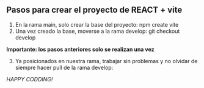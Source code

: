 ## Pasos para crear el proyecto de REACT + vite

1. En la rama main, solo crear la base del proyecto: npm create vite
2. Una vez creado la base, moverse a la rama develop: git checkout develop

**Importante: los pasos anteriores solo se realizan una vez** 

3. Ya posicionados en nuestra rama, trabajar sin problemas y no olvidar de siempre hacer pull de la rama develop:

*HAPPY CODDING!*
